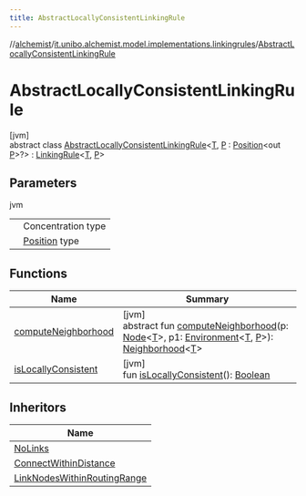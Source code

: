 ```yaml
---
title: AbstractLocallyConsistentLinkingRule
---
```

//[alchemist](../../../index.html)/[it.unibo.alchemist.model.implementations.linkingrules](../index.html)/[AbstractLocallyConsistentLinkingRule](index.html)



# AbstractLocallyConsistentLinkingRule



[jvm]\
abstract class [AbstractLocallyConsistentLinkingRule](index.html)<[T](index.html), [P](index.html) : [Position](../../it.unibo.alchemist.model.interfaces/-position/index.html)<out [P](../../it.unibo.alchemist.model.implementations.layers/-step-layer/index.html)>?> : [LinkingRule](../../it.unibo.alchemist.model.interfaces/-linking-rule/index.html)<[T](../../it.unibo.alchemist.model.implementations.layers/-step-layer/index.html), [P](../../it.unibo.alchemist.model.implementations.layers/-step-layer/index.html)>



## Parameters


jvm

| | |
|---|---|
| <T> | Concentration type |
| <P> | [Position](../../it.unibo.alchemist.model.interfaces/-position/index.html) type |



## Functions


| Name | Summary |
|---|---|
| [computeNeighborhood](../../it.unibo.alchemist.model.interfaces/-linking-rule/compute-neighborhood.html) | [jvm]<br>abstract fun [computeNeighborhood](../../it.unibo.alchemist.model.interfaces/-linking-rule/compute-neighborhood.html)(p: [Node](../../it.unibo.alchemist.model.interfaces/-node/index.html)<[T](../../it.unibo.alchemist.model.implementations.layers/-step-layer/index.html)>, p1: [Environment](../../it.unibo.alchemist.model.interfaces/-environment/index.html)<[T](../../it.unibo.alchemist.model.implementations.layers/-step-layer/index.html), [P](../../it.unibo.alchemist.model.implementations.layers/-step-layer/index.html)>): [Neighborhood](../../it.unibo.alchemist.model.interfaces/-neighborhood/index.html)<[T](../../it.unibo.alchemist.model.implementations.layers/-step-layer/index.html)> |
| [isLocallyConsistent](is-locally-consistent.html) | [jvm]<br>fun [isLocallyConsistent](is-locally-consistent.html)(): [Boolean](https://kotlinlang.org/api/latest/jvm/stdlib/kotlin/-boolean/index.html) |


## Inheritors


| Name |
|---|
| [NoLinks](../-no-links/index.html) |
| [ConnectWithinDistance](../-connect-within-distance/index.html) |
| [LinkNodesWithinRoutingRange](../-link-nodes-within-routing-range/index.html) |

